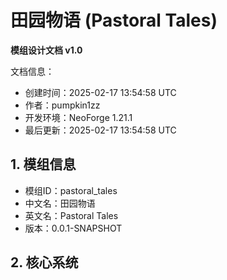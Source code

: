 # 田园物语 (Pastoral Tales)
**模组设计文档 v1.0**

文档信息：
- 创建时间：2025-02-17 13:54:58 UTC
- 作者：pumpkin1zz
- 开发环境：NeoForge 1.21.1
- 最后更新：2025-02-17 13:54:58 UTC

## 1. 模组信息
- 模组ID：pastoral_tales
- 中文名：田园物语
- 英文名：Pastoral Tales
- 版本：0.0.1-SNAPSHOT

## 2. 核心系统
